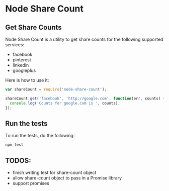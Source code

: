 # Node Share Count

## Get Share Counts

Node Share Count is a utility to get share counts for the following supported services:

- facebook
- pinterest
- linkedin
- googleplus

Here is how to use it:

```js
var shareCount = require('node-share-count');

shareCount.get('facebook', 'http://google.com', function(err, counts) {
  console.log('Counts for google.com is ', counts);
});
```


## Run the tests

To run the tests, do the following:
```js
npm test
```

## TODOS:
- finish writing test for share-count object
- allow share-count object to pass in a Promise library
- support promises
